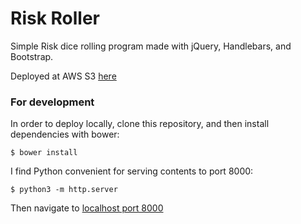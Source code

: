 Risk Roller
===========

Simple Risk dice rolling program made with jQuery, Handlebars, and Bootstrap.

Deployed at AWS S3 [here](http://riskroll.s3-website-us-east-1.amazonaws.com)

### For development

In order to deploy locally, clone this repository, and then install dependencies with bower:

    $ bower install

I find Python convenient for serving contents to port 8000:

    $ python3 -m http.server

Then navigate to [localhost port 8000](http://localhost:8000)

